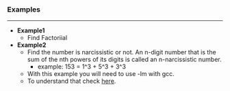 ### Examples
  ----

* **Example1** <br/> 
  * Find Factoriial <br/> 
* **Example2** <br/>
  * Find the number is narcissistic or not. An n-digit number that is the sum of the nth powers of its digits is called an n-narcissistic number.
    * example: 153 = 1^3 + 5^3 + 3^3
  * With this example you will need to use -lm with gcc.
  * To understand that check [here](https://stackoverflow.com/questions/31403210/undefined-reference-to-log10-function).  
